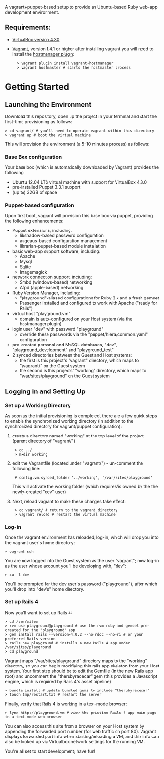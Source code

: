 A vagrant+puppet-based setup to provide an Ubuntu-based Ruby web-app development environment.

## Requirements:
* [VirtualBox version 4.30](https://www.virtualbox.org/wiki/Download_Old_Builds)
* [Vagrant](https://vagrantup.com), version 1.4.1 or higher
  after installing vagrant you will need to install the [hostmanager plugin](https://github.com/smdahlen/vagrant-hostmanager):  

        > vagrant plugin install vagrant-hostmanager
        > vagrant hostmaster # starts the hostmaster process

# Getting Started

## Launching the Environment

Download this repository, open up the project in your terminal and start the first-time provisioning as follows:

    > cd vagrant/ # you'll need to operate vagrant within this directory
    > vagrant up # boot the virtual machine

This will provision the environment (a 5-10 minutes process) as follows:

### Base Box configuration
Your base box (which is automatically downloaded by Vagrant) provides the following:

* Ubuntu 12.04 LTS virtual machine with support for VirtualBox 4.3.0
* pre-installed Puppet 3.3.1 support
* (up to) 32GB of space

### Puppet-based configuration
Upon first boot, vagrant will provision this base box via puppet,
providing the following enhancements:

* Puppet extensions, including:
  * libshadow-based password configuration
  * augeaus-based configuration management
  * librarian-puppet-based module installation
* basic web-app support software, including:
  * Apache
  * Mysql
  * Sqlite
  * Imagemagick
* network connection support, including:
  * Smbd (windows-based) networking
  * Afpd (apple-based) networking
* Ruby Version Manager, including:
  * "playground"-aliased configurations for Ruby 2.x and a fresh gemset
  * Passenger installed and configured to work with Apache ("ready for Rails")
* virtual host "playground.vm"
  *  domain is auto-configured on your Host system (via the hostmanager plugin)
* login user "dev" with password "playground"
  * override these passwords via the "puppet/hiera/common.yaml" configuration
* pre-created personal and MySQL databases, "dev", "playground_development" and "playground_test"
* 2 synced directories between the Guest and Host systems:
  * the first is this project's "vagrant" directory, which maps to "/vagrant/" on the Guest system
  * the second is this projects' "working" directory, which maps to "/var/sites/playground" on the Guest system

## Logging in and Setting Up

### Set up a Working Directory

As soon as the initial provisioning is completed, there are a few quick steps to enable the synchronized working directory (in addition to the synchronized directory for vagrant/puppet configuration):

1. create a directory named "working" at the top level of the project (parent directory of "vagrant/")

        > cd ../
        > mkdir working

2. edit the Vagrantfile (located under "vagrant/") - un-comment the following line:

        # config.vm.synced_folder '../working', '/var/sites/playground'  
        
   This will activate the working folder (which requires/is owned by the the newly-created "dev" user)

3. Next, reload vagrant to make these changes take effect:

        > cd vagrant/ # return to the vagrant directory
        > vagrant reload # restart the virtual machine

### Log-in

Once the vagrant environment has reloaded, log-in, which will drop you into the vagrant user's home directory:

    > vagrant ssh  

You are now logged into the Guest system as the user "vagrant"; now log-in as the user whose account you'll be developing with, "dev":

    > su -l dev  

You'll be prompted for the dev user's password ("playground"), after which you'll drop into "dev's" home directory.

### Set up Rails 4

Now you'll want to set up Rails 4:

    > cd /var/sites  
    > rvm use playground@playground # use the rvm ruby and gemset pre-created for the "playground" app
    > gem install rails --version=4.0.2 --no-rdoc --no-ri # or your preferred Rails version  
    > rails new playground # installs a new Rails 4 app under /var/sites/playground
    > cd playground  

Vagrant maps "/var/sites/playground" directory maps to the "working" directory, so you can begin modifiying this rails app skeleton from your Host system.  Your first step should be to edit the Gemfile (in the new Rails app root) and uncomment the "therubyracecar" gem (this provides a Javascript engine, which is required by Rails 4's asset pipeline)

    > bundle install # update bundled gems to include "therubyracecar"
    > touch tmp/restart.txt # restart the server

Finally, verify that Rails 4 is working in a text-mode browser:

    > lynx http://playground.vm # view the pristine Rails 4 app main page in a text-mode web browser
    
You can also access this site from a browser on your Host system by appending the forwarded port number (for web traffic on port 80).  Vagrant displays forwarded port info when starting/reloading a VM, and this info can also be looked up via Virtualbox network settings for the running VM.

You're all set to start development; have fun!
